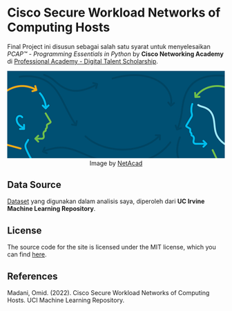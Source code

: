 # Cisco Secure Workload Networks of Computing Hosts
Final Project ini disusun sebagai salah satu syarat untuk menyelesaikan *PCAP™ - Programming Essentials in Python* by **Cisco Networking Academy** di <a href="https://digitalent.kominfo.go.id/akademi/PROA">Professional Academy - Digital Talent Scholarship</a>.

<p align="center">
  <img src="Images/banner.png" width="1024" height="auto">
  <br>
  Image by <a href="https://www.namogoo.com/">NetAcad</a>
</p>

## Data Source
[Dataset](https://archive-beta.ics.uci.edu/dataset/735/cisco+secure+workload+networks+of+computing+hosts) yang digunakan dalam analisis saya, diperoleh dari **UC Irvine Machine Learning Repository**.

## License
The source code for the site is licensed under the MIT license, which you can find [here](https://github.com/sabirinID/Final-Project-Quattro/blob/main/LICENCE).

## References
Madani, Omid. (2022). Cisco Secure Workload Networks of Computing Hosts. UCI Machine Learning Repository.
